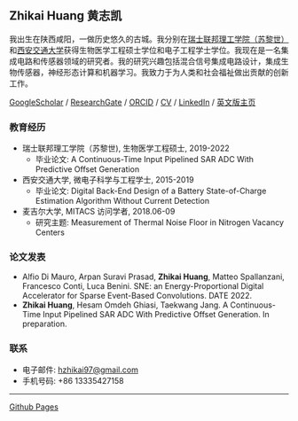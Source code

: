 ## Zhikai Huang 黄志凯


我出生在陕西咸阳，一做历史悠久的古城。我分别在[瑞士联邦理工学院（苏黎世）](https://ethz.ch/en.html)和[西安交通大学](http://en.xjtu.edu.cn/)获得生物医学工程硕士学位和电子工程学士学位。我现在是一名集成电路和传感器领域的研究者。我的研究兴趣包括混合信号集成电路设计，集成生物传感器，神经形态计算和机器学习。我致力于为人类和社会福祉做出贡献的创新工作。

[GoogleScholar](https://scholar.google.com/citations?hl=en&user=SiProigAAAAJ) / [ResearchGate](https://www.researchgate.net/profile/Zhikai-Huang) / [ORCID](https://orcid.org/0000-0002-4024-6668) / [CV]() / [LinkedIn](https://www.linkedin.com/in/cnzk/) / [英文版主页](https://huangzhikai.cn)


### 教育经历

- 瑞士联邦理工学院（苏黎世), 生物医学工程硕士, 2019-2022
  -  毕业论文: A Continuous-Time Input Pipelined SAR ADC With Predictive Offset Generation
- 西安交通大学, 微电子科学与工程学士, 2015-2019
  -  毕业论文: Digital Back-End Design of a Battery State-of-Charge Estimation Algorithm Without Current Detection
- 麦吉尔大学, MITACS 访问学者, 2018.06-09
  -  研究主题: Measurement of Thermal Noise Floor in Nitrogen Vacancy Centers

### 论文发表

- Alfio Di Mauro, Arpan Suravi Prasad, **Zhikai Huang**, Matteo Spallanzani, Francesco Conti, Luca Benini. SNE: an Energy-Proportional Digital Accelerator for Sparse Event-Based Convolutions. DATE 2022.
- **Zhikai Huang**, Hesam Omdeh Ghiasi, Taekwang Jang. A Continuous-Time Input Pipelined SAR ADC With Predictive Offset Generation. In preparation.


### 联系

- 电子邮件: hzhikai97@gmail.com
- 手机号码: +86 13335427158


---

[Github Pages](https://github.com/huangzhikaicn/huangzhikaicn.github.io)

<script type="text/javascript" id="clustrmaps" src="//cdn.clustrmaps.com/map_v2.js?cl=ffffff&w=365&t=n&d=Tis9kv6Tcc0k1gk9_Pnst9_vrQEZqz_bKSidBzrhin8"></script>
